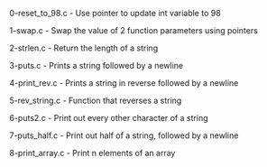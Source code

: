 0-reset_to_98.c    - Use pointer to update int variable to 98

1-swap.c           - Swap the value of 2 function parameters using pointers

2-strlen.c         - Return the length of a string

3-puts.c           - Prints a string followed by a newline

4-print_rev.c      - Prints a string in reverse followed by a newline

5-rev_string.c     - Function that reverses a string

6-puts2.c          - Print out every other character of a string

7-puts_half.c      - Print out half of a string, followed by a newline

8-print_array.c    - Print n elements of an array



